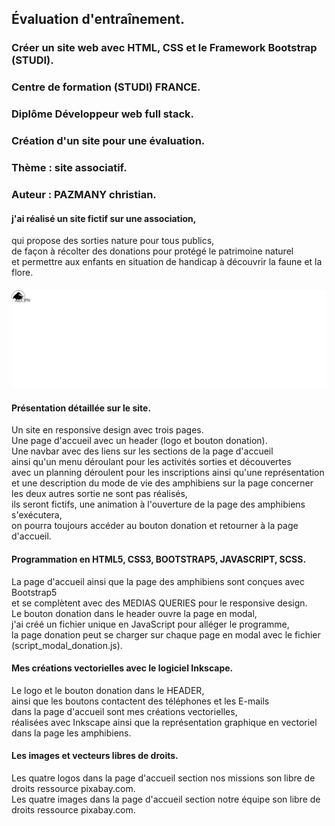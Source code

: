 Évaluation d'entraînement.
--------------------------

### Créer un site web avec HTML, CSS et le Framework Bootstrap **(STUDI).**

### Centre de formation (STUDI) FRANCE.

### Diplôme Développeur web full stack.

### Création d'un site pour une évaluation.

### **Thème : site associatif.**

### Auteur : PAZMANY christian.

#### j'ai réalisé un site fictif sur une association,  
qui propose des sorties nature pour tous publics,  
de façon à récolter des donations pour protégé le patrimoine naturel  
et permettre aux enfants en situation de handicap à découvrir la faune et la flore.

####

[![svg](logo_lien.svg)](https://chrislou-aecpn-nature.netlify.app/)

#### Présentation détaillée sur le site.

Un site en responsive design avec trois pages.  
Une page d'accueil avec un header (logo et bouton donation).  
Une navbar avec des liens sur les sections de la page d'accueil  
ainsi qu'un menu déroulant pour les activités sorties et découvertes  
avec un planning déroulent pour les inscriptions ainsi qu'une représentation  
et une description du mode de vie des amphibiens sur la page concerner les deux autres sortie ne sont pas réalisés,  
ils seront fictifs, une animation à l'ouverture de la page des amphibiens s'exécutera,  
on pourra toujours accéder au bouton donation et retourner à la page d'accueil.

#### Programmation en HTML5, CSS3, BOOTSTRAP5, JAVASCRIPT, SCSS.

La page d'accueil ainsi que la page des amphibiens sont conçues avec Bootstrap5  
et se complètent avec des MEDIAS QUERIES pour le responsive design.  
Le bouton donation dans le header ouvre la page en modal,  
j'ai créé un fichier unique en JavaScript pour alléger le programme,  
la page donation peut se charger sur chaque page en modal avec le fichier (script\_modal\_donation.js).

#### Mes créations vectorielles avec le logiciel Inkscape.

Le logo et le bouton donation dans le HEADER,  
ainsi que les boutons contactent des téléphones et les E-mails  
dans la page d'accueil sont mes créations vectorielles,  
réalisées avec Inkscape ainsi que la représentation graphique en vectoriel dans la page les amphibiens.

#### Les images et vecteurs libres de droits.

Les quatre logos dans la page d'accueil section nos missions son libre de droits ressource pixabay.com.  
Les quatre images dans la page d'accueil section notre équipe son libre de droits ressource pixabay.com.